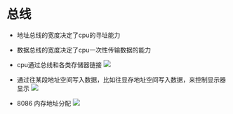 # 总线
- 地址总线的宽度决定了cpu的寻址能力
- 数据总线的宽度决定了cpu一次性传输数据的能力

- cpu通过总线和各类存储器链接
![](img/20170525211821.png)

- 通过往某段地址空间写入数据，比如往显存地址空间写入数据，来控制显示器显示
![](img/2017-05-25-21-36-02.png)

- 8086 内存地址分配
![](img/2017-05-25-22-14-56.png)
